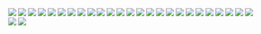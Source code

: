 

<img src="theory.png">
<img src="Images/8th_sem_DOCUMENTATION/8th_sem_DOCUMENTATION-01.jpg">

<img src="Images/8th_sem_DOCUMENTATION/8th_sem_DOCUMENTATION-02.jpg">

<img src="Images/8th_sem_DOCUMENTATION/8th_sem_DOCUMENTATION-03.jpg">
<img src="Images/8th_sem_DOCUMENTATION/8th_sem_DOCUMENTATION-04.jpg">
<img src="Images/8th_sem_DOCUMENTATION/8th_sem_DOCUMENTATION-05.jpg">
<img src="Images/8th_sem_DOCUMENTATION/8th_sem_DOCUMENTATION-06.jpg">
<img src="Images/8th_sem_DOCUMENTATION/8th_sem_DOCUMENTATION-07.jpg">
<img src="Images/8th_sem_DOCUMENTATION/8th_sem_DOCUMENTATION-08.jpg">
<img src="Images/8th_sem_DOCUMENTATION/8th_sem_DOCUMENTATION-09.jpg">
<img src="Images/8th_sem_DOCUMENTATION/8th_sem_DOCUMENTATION-10.jpg">
<img src="Images/8th_sem_DOCUMENTATION/8th_sem_DOCUMENTATION-11.jpg">
<img src="Images/8th_sem_DOCUMENTATION/8th_sem_DOCUMENTATION-12.jpg">
<img src="Images/8th_sem_DOCUMENTATION/8th_sem_DOCUMENTATION-13.jpg">
<img src="Images/8th_sem_DOCUMENTATION/8th_sem_DOCUMENTATION-14.jpg">
<img src="Images/8th_sem_DOCUMENTATION/8th_sem_DOCUMENTATION-15.jpg">
<img src="Images/8th_sem_DOCUMENTATION/8th_sem_DOCUMENTATION-16.jpg">
<img src="Images/8th_sem_DOCUMENTATION/8th_sem_DOCUMENTATION-17.jpg">
<img src="Images/8th_sem_DOCUMENTATION/8th_sem_DOCUMENTATION-18.jpg">
<img src="Images/8th_sem_DOCUMENTATION/8th_sem_DOCUMENTATION-19.jpg">
<img src="Images/8th_sem_DOCUMENTATION/8th_sem_DOCUMENTATION-29.jpg">
<img src="Images/8th_sem_DOCUMENTATION/8th_sem_DOCUMENTATION-21.jpg">
<img src="Images/8th_sem_DOCUMENTATION/8th_sem_DOCUMENTATION-22.jpg">
<img src="Images/8th_sem_DOCUMENTATION/8th_sem_DOCUMENTATION-23.jpg">
<img src="Images/8th_sem_DOCUMENTATION/8th_sem_DOCUMENTATION-24.jpg">
<img src="Images/8th_sem_DOCUMENTATION/8th_sem_DOCUMENTATION-25.jpg">
<img src="Images/8th_sem_DOCUMENTATION/8th_sem_DOCUMENTATION-26.jpg">
